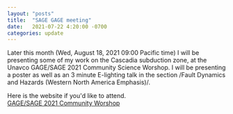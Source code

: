 ```yaml
---
layout: "posts"
title:  "SAGE GAGE meeting"
date:   2021-07-22 4:20:00 -0700
categories: update
---
```

Later this month (Wed, August 18, 2021 09:00 Pacific time) I will be presenting some of my work on the Cascadia subduction zone, at the Unavco GAGE/SAGE 2021 Community Science Worshop. I will be presenting a poster as well as an 3 minute E-lighting talk in the section /Fault Dynamics and Hazards (Western North America Emphasis)/.  
  
Here is the website if you'd like to attend.  
[GAGE/SAGE 2021 Community Worshop](https://www.unavco.org/event/gage-sage-2021-science-workshop/)
 
